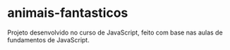 # animais-fantasticos

Projeto desenvolvido no curso de JavaScript, feito com base nas aulas de fundamentos de JavaScript.

